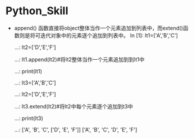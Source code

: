 # Python_Skill
* append() 函数直接将object整体当作一个元素追加到列表中，而extend()函数则是将可迭代对象中的元素逐个追加到列表中。
In [1]: lt1=['A','B','C']

   ...: lt2=['D','E','F']
   
   ...: lt1.append(lt2)#将lt2整体当作一个元素追加到到lt1中
   
   ...: print(lt1)
   
   ...: lt3=['A','B','C']
   
   ...: lt2=['D','E','F']
   
   ...: lt3.extend(lt2)#将lt2中每个元素逐个追加到t3中
   
   ...: print(lt3)
   
   ...:
['A', 'B', 'C', ['D', 'E', 'F']]
['A', 'B', 'C', 'D', 'E', 'F']

